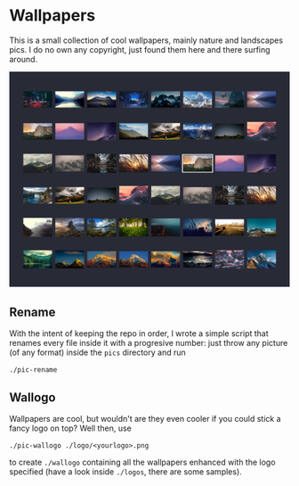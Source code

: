 # Wallpapers

This is a small collection of cool wallpapers, mainly nature and landscapes
pics. I do no own any copyright, just found them here and there surfing around.

![](assets/scrot.png)




## Rename

With the intent of keeping the repo in order, I wrote a simple script that
renames every file inside it with a progresive number: just throw any picture
(of any format) inside the `pics` directory and run

```
./pic-rename
```




## Wallogo

Wallpapers are cool, but wouldn't are they even cooler if you could stick a fancy
logo on top? Well then, use

```
./pic-wallogo ./logo/<yourlogo>.png
```

to create `./wallogo` containing all the wallpapers enhanced with the logo
specified (have a look inside `./logos`, there are some samples).
